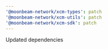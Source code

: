 ```yaml
---
'@moonbeam-network/xcm-types': patch
'@moonbeam-network/xcm-utils': patch
'@moonbeam-network/xcm-sdk': patch
---
```


Updated dependencies
